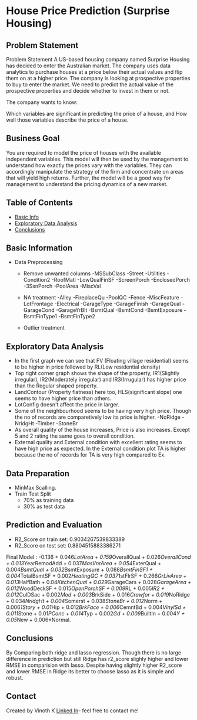 # House Price Prediction (Surprise Housing)

## Problem Statement
Problem Statement
A US-based housing company named Surprise Housing has decided to enter the Australian market. The company uses data analytics to purchase houses at a price below their actual values and flip them on at a higher price. The company is looking at prospective properties to buy to enter the market. We need to predict the actual value of the prospective properties and decide whether to invest in them or not.

The company wants to know:

Which variables are significant in predicting the price of a house, and
How well those variables describe the price of a house.

## Business Goal
You are required to model the price of houses with the available independent variables. This model will then be used by the management to understand how exactly the prices vary with the variables. They can accordingly manipulate the strategy of the firm and concentrate on areas that will yield high returns. Further, the model will be a good way for management to understand the pricing dynamics of a new market.

## Table of Contents
* [Basic Info](#Basic-information)
* [Exploratory Data Analysis](#exploratory-data-analysis)
* [Conclusions](#conclusions)


## Basic Information
- Data Preprocessing
    - Remove unwanted columns
        -MSSubClass
        -Street
        -Utilities 
        -Condition2 
        -RoofMatl
        -LowQualFinSF
        -ScreenPorch
        -EnclosedPorch
        -3SsnPorch
        -PoolArea
        -MiscVal

    - NA treatment
        -Alley
        -FireplaceQu
        -PoolQC
        -Fence
        -MiscFeature
        -LotFrontage
        -Electrical
        -GarageType
        -GarageFinish
        -GarageQual
        -GarageCond
        -GarageYrBlt
        -BsmtQual
        -BsmtCond
        -BsmtExposure
        -BsmtFinType1
        -BsmtFinType2

    - Outlier treatment


## Exploratory Data Analysis
- In the first graph we can see that FV (Floating village residential) seems to be higher in price followed by RL(Low residential density)
- Top right corner graph shows the shape of the property, IR1(Slightly irregular), IR2(Moderately irregular) and IR3(Irrugular) has higher price than the Regular shaped property.
- LandContour (Property flatness) here too, HLS(significant slope) one seems to have higher price than others.
- LotConfig doesn't affect the price in larger.
- Some of the neighbourhood seems to be having very high price. Though the no of records are comparetively low its price is higher.
    -NoRidge
    -NridgHt
    -Timber
    -StoneBr
- As overall quality of the house increases, Price is also increases. Except 5 and 2 rating the same goes to overall condition.
- External quality and External condition with excellent rating seems to have high price as expected. In the External condition plot TA is higher because the no of records for TA is very high compared to Ex.


## Data Preparation
- MinMax Scalling.
- Train Test Split 
    - 70% as training data
    - 30% as test data


## Prediction and Evaluation

- R2_Score on train set:  0.9034267539833389
- R2_Score on test set:  0.8804515883386271

Final Model :  -0.136 + 0.046*LotArea + 0.159*OverallQual + 0.026*OverallCond + 0.013*YearRemodAdd + 0.037*MasVnrArea + 0.054*ExterQual + 0.004*BsmtQual + 0.032*BsmtExposure + 0.088*BsmtFinSF1 + 0.004*TotalBsmtSF + 0.002*HeatingQC + 0.037*1stFlrSF + 0.266*GrLivArea + 0.013*HalfBath + 0.04*KitchenQual + 0.029*GarageCars + 0.028*GarageArea + 0.012*WoodDeckSF + 0.015*OpenPorchSF + 0.009*RL + 0.005*IR2 + 0.012*CulDSac + 0.002*Mod + 0.003*BrkSide + 0.016*Crawfor + 0.019*NoRidge + 0.034*NridgHt + 0.004*Somerst + 0.038*StoneBr + 0.012*Norm + 0.006*1Story + 0.01*Hip + 0.012*BrkFace + 0.006*CemntBd + 0.004*VinylSd + 0.011*Stone + 0.01*PConc + 0.014*Typ + 0.002*Gd + 0.009*BuiltIn + 0.004*Y + 0.05*New + 0.006*Normal.


## Conclusions

By Comparing both ridge and lasso regression. Though there is no large difference in prediction but still Ridge has r2_score slighly higher and lower RMSE in comparision with lasso. Despite having slightly higher R2_score and lower RMSE in Ridge its better to choose lasso as it is simple and robust.


## Contact
Created by Vinoth K [Linked In](https://www.linkedin.com/in/vinoth-k-84080b156/)- feel free to contact me!
